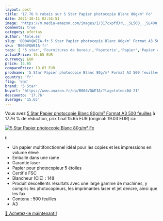 ```yaml
---
layout: post
title: '17.76 % rabais sur 5 Star Papier photocopie Blanc 80g/m² Fo'
date: 2021-10-11 02:56:51
image: 'https://m.media-amazon.com/images/I/317cxpfdJrL._SL500_._SL400_.jpg'
comments: true
category: ofertas
author: 'tole.es'
slug: 'B004VQWEIA-fr 5 Star Papier photocopie Blanc 80g/m² Format A3 500 feuilles'
sku: 'B004VQWEIA-fr'
tags: [ '5 star','Fournitures de bureau','Papeterie','Papier','Papier copie et à usages multiples','Papier dimpression', ]
actualPrice: 15.65 EUR
currency: EUR
price: 15.65
comparePrice: 19.03 EUR
prodname: '5 Star Papier photocopie Blanc 80g/m² Format A3 500 feuilles'
country: 'fr'
flag: '🇫🇷'
brand: '5 Star'
buyurl: 'https://www.amazon.fr/dp/B004VQWEIA/?tag=tolees0d-21'
descuento: '17.76'
average: '15.65'
---
```


Vous avez [5 Star Papier photocopie Blanc 80g/m² Format A3 500 feuilles](https://www.amazon.fr/dp/B004VQWEIA/?tag=tolees0d-21)  à  17.76 % de réduction, prix final  15.65 EUR (original: 19.03 EUR) ici:

[![5 Star Papier photocopie Blanc 80g/m² Fo](https://m.media-amazon.com/images/I/317cxpfdJrL._SL500_._SL400_.jpg)](https://www.amazon.fr/dp/B004VQWEIA/?tag=tolees0d-21)

ℹ️:

- Un papier multifonctionnel idéal pour les copies et les impressions en volume élevé
- Emballé dans une rame
- Garantie laser
- Papier pour photocopieur 5 étoiles
- Certifié FSC
- Blancheur (CIE) : 148
- Produit dexcellents résultats avec une large gamme de machines, y compris les photocopieurs, les imprimantes laser et jet dencre, ainsi que les fax
- Contenu : 500 feuilles
- A3

[🛒 Achetez-le maintenant!!](https://www.amazon.fr/dp/B004VQWEIA/?tag=tolees0d-21)

